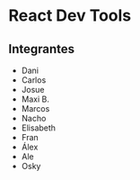 # React Dev Tools

## Integrantes 

- Dani
- Carlos
- Josue
- Maxi B.
- Marcos
- Nacho
- Elisabeth
- Fran
- Álex
- Ale
- Osky
